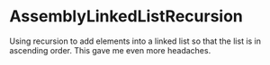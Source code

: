 # AssemblyLinkedListRecursion
Using recursion to add elements into a linked list so that the list is in ascending order.
This gave me even more headaches.
